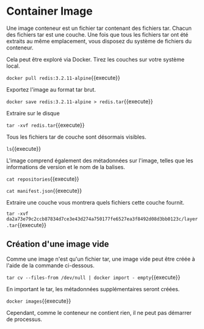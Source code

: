 # Container Image
Une image conteneur est un fichier tar contenant des fichiers tar. Chacun des fichiers tar est une couche. Une fois que tous les fichiers tar ont été extraits au même emplacement, vous disposez du système de fichiers du conteneur.


Cela peut être exploré via Docker. Tirez les couches sur votre système local.

`docker pull redis:3.2.11-alpine`{{execute}}


Exportez l'image au format tar brut.

`docker save redis:3.2.11-alpine > redis.tar`{{execute}}


Extraire sur le disque

`tar -xvf redis.tar`{{execute}}


Tous les fichiers tar de couche sont désormais visibles.

`ls`{{execute}}

L'image comprend également des métadonnées sur l'image, telles que les informations de version et le nom de la balises.

`cat repositories`{{execute}}

`cat manifest.json`{{execute}}

Extraire une couche vous montrera quels fichiers cette couche fournit.

`tar -xvf da2a73e79c2ccb87834d7ce3e43d274a750177fe6527ea3f8492d08d3bb0123c/layer.tar`{{execute}}


## Création d'une image vide

Comme une image n'est qu'un fichier tar, une image vide peut être créée à l'aide de la commande ci-dessous.

`tar cv --files-from /dev/null | docker import - empty`{{execute}}

En important le tar, les métadonnées supplémentaires seront créées.

`docker images`{{execute}}

Cependant, comme le conteneur ne contient rien, il ne peut pas démarrer de processus.

